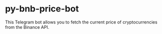 # py-bnb-price-bot
This Telegram bot allows you to fetch the current price of cryptocurrencies from the Binance API.
